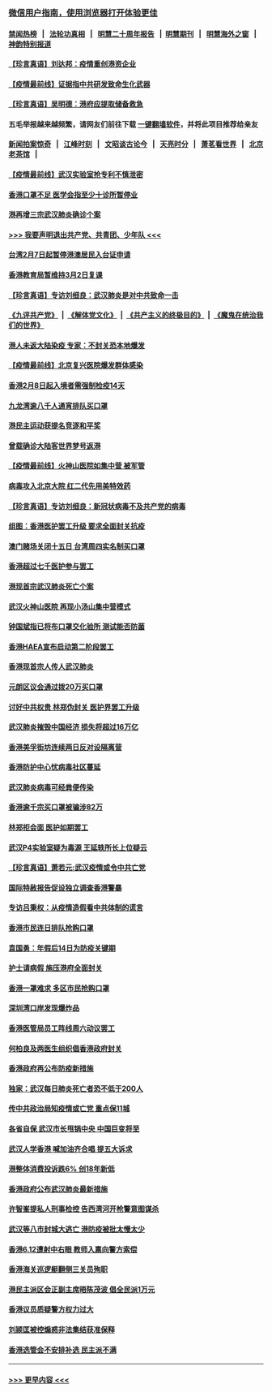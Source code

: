 ### [微信用户指南，使用浏览器打开体验更佳](https://github.com/gfw-breaker/banned-news1/blob/master/indexes/wechat-guide.md?t=0)
#### [禁闻热榜](热点新闻.md?t=0)  &nbsp;&nbsp;|&nbsp;&nbsp; [法轮功真相](https://github.com/gfw-breaker/truth/blob/master/README.md?t=0) &nbsp;&nbsp;|&nbsp;&nbsp; [明慧二十周年报告](https://github.com/gfw-breaker/mh-reports/blob/master/README.md?t=0) &nbsp;&nbsp;|&nbsp;&nbsp;[明慧期刊](https://github.com/gfw-breaker/mh-qikan) &nbsp;&nbsp;|&nbsp;&nbsp; [明慧海外之窗](https://github.com/gfw-breaker/mh-news/blob/master/README.md?t=0) &nbsp;&nbsp;|&nbsp;&nbsp; [神韵特别报道](https://github.com/gfw-breaker/mh-news/blob/master/shenyun.md?t=0)
#### [【珍言真语】刘达邦：疫情重创港资企业](../pages/nsc415/n11854274.md?t=02091644) 
#### [【疫情最前线】证据指中共研发致命生化武器](../pages/nsc415/n11853087.md?t=02091644) 
#### [【珍言真语】吴明德：港府应提取储备救急](../pages/nsc415/n11852734.md?t=02091644) 
#### 五毛举报越来越频繁，请网友们前往下载 [一键翻墙软件](https://github.com/gfw-breaker/ssr-accounts)，并将此项目推荐给亲友
#### [新闻拍案惊奇](https://github.com/gfw-breaker/banned-news1/blob/master/pages/link4.md) &nbsp;&nbsp;|&nbsp;&nbsp; [江峰时刻](https://github.com/gfw-breaker/banned-news1/blob/master/pages/link4.md) &nbsp;&nbsp;|&nbsp;&nbsp; [文昭谈古论今](https://github.com/gfw-breaker/banned-news1/blob/master/pages/link4.md) &nbsp;&nbsp;|&nbsp;&nbsp; [天亮时分](https://github.com/gfw-breaker/banned-news1/blob/master/pages/link4.md) &nbsp;&nbsp;|&nbsp;&nbsp; [萧茗看世界](https://github.com/gfw-breaker/banned-news1/blob/master/pages/link4.md) &nbsp;&nbsp;|&nbsp;&nbsp; [北京老茶馆](https://github.com/gfw-breaker/banned-news1/blob/master/pages/link4.md) &nbsp;&nbsp;|&nbsp;&nbsp; 
#### [【疫情最前线】武汉实验室抢专利不慎泄密](../pages/nsc415/n11850310.md?t=02091644) 
#### [香港口罩不足 医学会指至少十诊所暂停业](../pages/nsc415/n11850301.md?t=02091644) 
#### [港再增三宗武汉肺炎确诊个案](../pages/nsc415/n11850328.md?t=02091644) 
#### [>>> 我要声明退出共产党、共青团、少年队 <<<](https://github.com/begood0513/goodnews/blob/master/quit/letter.md) 
#### [台湾2月7日起暂停港澳居民入台证申请](../pages/nsc415/n11850304.md?t=02091644) 
#### [香港教育局暂维持3月2日复课](../pages/nsc415/n11850260.md?t=02091644) 
#### [【珍言真语】专访刘细良：武汉肺炎是对中共致命一击](../pages/nsc415/n11849934.md?t=02091644) 
#### [《九评共产党》](https://github.com/begood0513/9ping.md/blob/master/README.md) &nbsp;|&nbsp; [《解体党文化》](../../../../jtdwh.md/blob/master/README.md)  &nbsp;|&nbsp; [《共产主义的终极目的》](../../../../gczydzjmd.md/blob/master/README.md) &nbsp;|&nbsp; [《魔鬼在统治我们的世界》](../../../../mgztzwmdsj.md/blob/master/README.md) 
#### [港人未返大陆染疫 专家：不封关恐本地爆发](../pages/nsc415/n11848021.md?t=02091644) 
#### [【疫情最前线】北京复兴医院爆发群体感染](../pages/nsc415/n11847626.md?t=02091644) 
#### [香港2月8日起入境者需强制检疫14天](../pages/nsc415/n11847658.md?t=02091644) 
#### [九龙湾逾八千人通宵排队买口罩](../pages/nsc415/n11847647.md?t=02091644) 
#### [港民主运动获提名竞逐和平奖](../pages/nsc415/n11847633.md?t=02091644) 
#### [曾载确诊大陆客世界梦号返港](../pages/nsc415/n11847608.md?t=02091644) 
#### [【疫情最前线】火神山医院如集中营 被军管](../pages/nsc415/n11847524.md?t=02091644) 
#### [病毒攻入北京大院 红二代先用美特效药](../pages/nsc415/n11847427.md?t=02091644) 
#### [【珍言真语】专访刘细良：新冠状病毒不及共产党的病毒](../pages/nsc415/n11847164.md?t=02091644) 
#### [组图：香港医护罢工升级 要求全面封关抗疫](../pages/nsc415/n11844107.md?t=02091644) 
#### [澳门赌场关闭十五日 台湾周四实名制买口罩](../pages/nsc415/n11845083.md?t=02091644) 
#### [香港超过七千医护参与罢工](../pages/nsc415/n11845051.md?t=02091644) 
#### [港现首宗武汉肺炎死亡个案](../pages/nsc415/n11844998.md?t=02091644) 
#### [武汉火神山医院 再现小汤山集中营模式](../pages/nsc415/n11844763.md?t=02091644) 
#### [钟国斌指已将布口罩交化验所 测试能否防菌](../pages/nsc415/n11842783.md?t=02091644) 
#### [香港HAEA宣布启动第二阶段罢工](../pages/nsc415/n11842723.md?t=02091644) 
#### [香港现首宗人传人武汉肺炎](../pages/nsc415/n11842766.md?t=02091644) 
#### [元朗区议会通过拨20万买口罩](../pages/nsc415/n11842754.md?t=02091644) 
#### [讨好中共权贵 林郑伪封关 医护界罢工升级](../pages/nsc415/n11842359.md?t=02091644) 
#### [武汉肺炎摧毁中国经济 损失将超过16万亿](../pages/nsc415/n11839723.md?t=02091644) 
#### [香港美孚街坊连续两日反对设隔离营](../pages/nsc415/n11839962.md?t=02091644) 
#### [香港防护中心忧病毒社区蔓延](../pages/nsc415/n11839933.md?t=02091644) 
#### [武汉肺炎病毒可经粪便传染](../pages/nsc415/n11839939.md?t=02091644) 
#### [香港逾千宗买口罩被骗涉82万](../pages/nsc415/n11839914.md?t=02091644) 
#### [林郑拒会面 医护如期罢工](../pages/nsc415/n11839892.md?t=02091644) 
#### [武汉P4实验室疑为毒源 王延轶所长上位疑云](../pages/nsc415/n11835543.md?t=02091644) 
#### [【珍言真语】萧若元:武汉疫情或令中共亡党](../pages/nsc415/n11829394.md?t=02091644) 
#### [国际特赦报告促设独立调查香港警暴](../pages/nsc415/n11833845.md?t=02091644) 
#### [专访吕秉权：从疫情造假看中共体制的谎言](../pages/nsc415/n11833813.md?t=02091644) 
#### [香港市民连日排队抢购口罩](../pages/nsc415/n11833794.md?t=02091644) 
#### [袁国勇：年假后14日为防疫关键期](../pages/nsc415/n11831088.md?t=02091644) 
#### [护士请病假 施压港府全面封关](../pages/nsc415/n11831030.md?t=02091644) 
#### [香港一罩难求 多区市民抢购口罩](../pages/nsc415/n11831002.md?t=02091644) 
#### [深圳湾口岸发现爆炸品](../pages/nsc415/n11828802.md?t=02091644) 
#### [香港医管局员工阵线周六动议罢工](../pages/nsc415/n11828762.md?t=02091644) 
#### [何柏良及两医生组织倡香港政府封关](../pages/nsc415/n11828749.md?t=02091644) 
#### [香港政府再公布防疫新措施](../pages/nsc415/n11828716.md?t=02091644) 
#### [独家：武汉每日肺炎死亡者恐不低于200人](../pages/nsc415/n11828240.md?t=02091644) 
#### [传中共政治局知疫情或亡党 重点保11城](../pages/nsc415/n11828145.md?t=02091644) 
#### [各省自保 武汉市长甩锅中央 中国巨变将至](../pages/nsc415/n11828021.md?t=02091644) 
#### [武汉人学香港 喊加油齐合唱 提五大诉求](../pages/nsc415/n11827046.md?t=02091644) 
#### [港整体消费投诉跌6% 创18年新低](../pages/nsc415/n11817280.md?t=02091644) 
#### [香港政府公布武汉肺炎最新措施](../pages/nsc415/n11817152.md?t=02091644) 
#### [许智峯提私人刑事检控 告西湾河开枪警意图谋杀](../pages/nsc415/n11817132.md?t=02091644) 
#### [武汉等八市封城大逃亡 港防疫被批太慢太少](../pages/nsc415/n11817058.md?t=02091644) 
#### [香港6.12遭射中右眼 教师入禀向警方索偿](../pages/nsc415/n11814678.md?t=02091644) 
#### [香港海关巡逻艇翻侧三关员殉职](../pages/nsc415/n11814604.md?t=02091644) 
#### [港民主派区会正副主席晤陈茂波 倡全民派1万元](../pages/nsc415/n11814582.md?t=02091644) 
#### [香港议员质疑警方权力过大](../pages/nsc415/n11814560.md?t=02091644) 
#### [刘颕匡被控煽惑非法集结获准保释](../pages/nsc415/n11811727.md?t=02091644) 
#### [香港选管会不安排补选 民主派不满](../pages/nsc415/n11811691.md?t=02091644) 

----
#### [ >>> 更早内容 <<< ](../indexes/nsc415-earlier.md)
